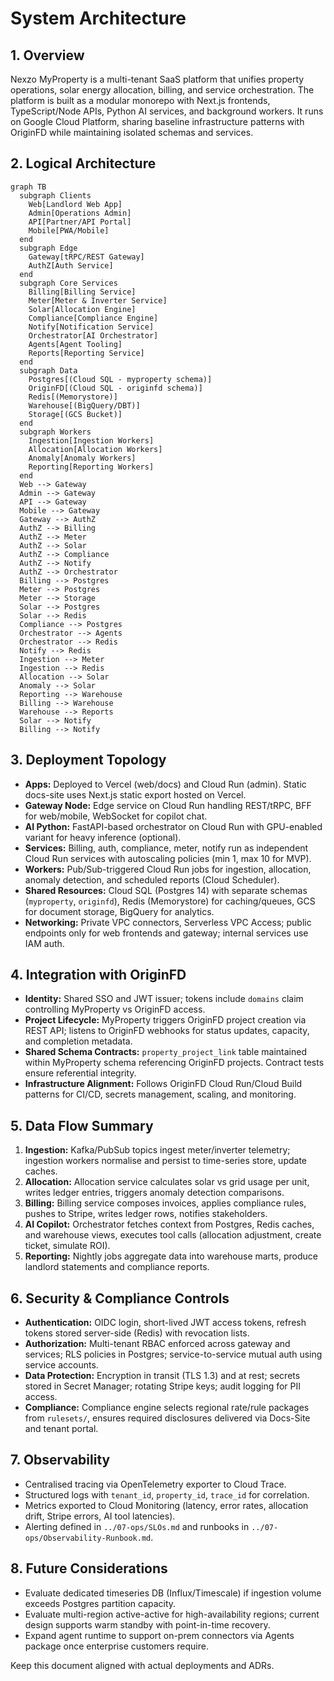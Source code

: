 ﻿---
owner: architecture-team
last_review: 2025-09-25
status: draft
tags: ["architecture", "system-design", "gcp"]
references:
  - "../../nexzo-myproperty-concept.md"
  - "../../Nexzo MyProperty & OriginFD Integration Plan.md"
  - "../00-product/PRD.md"
  - "../02-requirements/TRD.md"
  - "../03-apis/API-Specification.md"
  - "../04-data/Database-Design.md"
  - "../07-ops/Deployment-Infrastructure.md"
---

# System Architecture

## 1. Overview
Nexzo MyProperty is a multi-tenant SaaS platform that unifies property operations, solar energy allocation, billing, and service orchestration. The platform is built as a modular monorepo with Next.js frontends, TypeScript/Node APIs, Python AI services, and background workers. It runs on Google Cloud Platform, sharing baseline infrastructure patterns with OriginFD while maintaining isolated schemas and services.

## 2. Logical Architecture
```mermaid
graph TB
  subgraph Clients
    Web[Landlord Web App]
    Admin[Operations Admin]
    API[Partner/API Portal]
    Mobile[PWA/Mobile]
  end
  subgraph Edge
    Gateway[tRPC/REST Gateway]
    AuthZ[Auth Service]
  end
  subgraph Core Services
    Billing[Billing Service]
    Meter[Meter & Inverter Service]
    Solar[Allocation Engine]
    Compliance[Compliance Engine]
    Notify[Notification Service]
    Orchestrator[AI Orchestrator]
    Agents[Agent Tooling]
    Reports[Reporting Service]
  end
  subgraph Data
    Postgres[(Cloud SQL - myproperty schema)]
    OriginFD[(Cloud SQL - originfd schema)]
    Redis[(Memorystore)]
    Warehouse[(BigQuery/DBT)]
    Storage[(GCS Bucket)]
  end
  subgraph Workers
    Ingestion[Ingestion Workers]
    Allocation[Allocation Workers]
    Anomaly[Anomaly Workers]
    Reporting[Reporting Workers]
  end
  Web --> Gateway
  Admin --> Gateway
  API --> Gateway
  Mobile --> Gateway
  Gateway --> AuthZ
  AuthZ --> Billing
  AuthZ --> Meter
  AuthZ --> Solar
  AuthZ --> Compliance
  AuthZ --> Notify
  AuthZ --> Orchestrator
  Billing --> Postgres
  Meter --> Postgres
  Meter --> Storage
  Solar --> Postgres
  Solar --> Redis
  Compliance --> Postgres
  Orchestrator --> Agents
  Orchestrator --> Redis
  Notify --> Redis
  Ingestion --> Meter
  Ingestion --> Redis
  Allocation --> Solar
  Anomaly --> Solar
  Reporting --> Warehouse
  Billing --> Warehouse
  Warehouse --> Reports
  Solar --> Notify
  Billing --> Notify
```

## 3. Deployment Topology
- **Apps:** Deployed to Vercel (web/docs) and Cloud Run (admin). Static docs-site uses Next.js static export hosted on Vercel.
- **Gateway Node:** Edge service on Cloud Run handling REST/tRPC, BFF for web/mobile, WebSocket for copilot chat.
- **AI Python:** FastAPI-based orchestrator on Cloud Run with GPU-enabled variant for heavy inference (optional).
- **Services:** Billing, auth, compliance, meter, notify run as independent Cloud Run services with autoscaling policies (min 1, max 10 for MVP).
- **Workers:** Pub/Sub-triggered Cloud Run jobs for ingestion, allocation, anomaly detection, and scheduled reports (Cloud Scheduler).
- **Shared Resources:** Cloud SQL (Postgres 14) with separate schemas (`myproperty`, `originfd`), Redis (Memorystore) for caching/queues, GCS for document storage, BigQuery for analytics.
- **Networking:** Private VPC connectors, Serverless VPC Access; public endpoints only for web frontends and gateway; internal services use IAM auth.

## 4. Integration with OriginFD
- **Identity:** Shared SSO and JWT issuer; tokens include `domains` claim controlling MyProperty vs OriginFD access.
- **Project Lifecycle:** MyProperty triggers OriginFD project creation via REST API; listens to OriginFD webhooks for status updates, capacity, and completion metadata.
- **Shared Schema Contracts:** `property_project_link` table maintained within MyProperty schema referencing OriginFD projects. Contract tests ensure referential integrity.
- **Infrastructure Alignment:** Follows OriginFD Cloud Run/Cloud Build patterns for CI/CD, secrets management, scaling, and monitoring.

## 5. Data Flow Summary
1. **Ingestion:** Kafka/PubSub topics ingest meter/inverter telemetry; ingestion workers normalise and persist to time-series store, update caches.
2. **Allocation:** Allocation service calculates solar vs grid usage per unit, writes ledger entries, triggers anomaly detection comparisons.
3. **Billing:** Billing service composes invoices, applies compliance rules, pushes to Stripe, writes ledger rows, notifies stakeholders.
4. **AI Copilot:** Orchestrator fetches context from Postgres, Redis caches, and warehouse views, executes tool calls (allocation adjustment, create ticket, simulate ROI).
5. **Reporting:** Nightly jobs aggregate data into warehouse marts, produce landlord statements and compliance reports.

## 6. Security & Compliance Controls
- **Authentication:** OIDC login, short-lived JWT access tokens, refresh tokens stored server-side (Redis) with revocation lists.
- **Authorization:** Multi-tenant RBAC enforced across gateway and services; RLS policies in Postgres; service-to-service mutual auth using service accounts.
- **Data Protection:** Encryption in transit (TLS 1.3) and at rest; secrets stored in Secret Manager; rotating Stripe keys; audit logging for PII access.
- **Compliance:** Compliance engine selects regional rate/rule packages from `rulesets/`, ensures required disclosures delivered via Docs-Site and tenant portal.

## 7. Observability
- Centralised tracing via OpenTelemetry exporter to Cloud Trace.
- Structured logs with `tenant_id`, `property_id`, `trace_id` for correlation.
- Metrics exported to Cloud Monitoring (latency, error rates, allocation drift, Stripe errors, AI tool latencies).
- Alerting defined in `../07-ops/SLOs.md` and runbooks in `../07-ops/Observability-Runbook.md`.

## 8. Future Considerations
- Evaluate dedicated timeseries DB (Influx/Timescale) if ingestion volume exceeds Postgres partition capacity.
- Evaluate multi-region active-active for high-availability regions; current design supports warm standby with point-in-time recovery.
- Expand agent runtime to support on-prem connectors via Agents package once enterprise customers require.

Keep this document aligned with actual deployments and ADRs.
